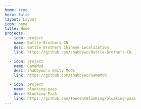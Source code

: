 ```yaml
---
home: true
hero: false
layout: Layout
icon: home
title: Home
projects:
  - icon: project
    name: Battle-Brothers-CN
    desc: Battle Brothers Chinese Localization
    link: https://github.com/shabbywu/Battle-Brothers-CN

  - icon: project
    name: GameMod
    desc: shabbywu's Unity Mods
    link: https://github.com/shabbywu/GameMod

  - icon: project
    name: blueking-paas
    desc: Blueking PaaS
    link: https://github.com/TencentBlueKing/blueking-paas
---
```

